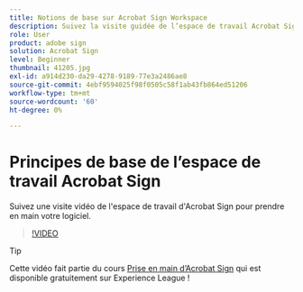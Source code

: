 ```yaml
---
title: Notions de base sur Acrobat Sign Workspace
description: Suivez la visite guidée de l’espace de travail Acrobat Sign pour prendre en main votre logiciel
role: User
product: adobe sign
solution: Acrobat Sign
level: Beginner
thumbnail: 41205.jpg
exl-id: a914d230-da29-4278-9189-77e3a2486ae8
source-git-commit: 4ebf9594025f98f0505c58f1ab43fb864ed51206
workflow-type: tm+mt
source-wordcount: '60'
ht-degree: 0%

---
```


# Principes de base de l’espace de travail Acrobat Sign

Suivez une visite vidéo de l&#39;espace de travail d&#39;Acrobat Sign pour prendre en main votre logiciel.

>[!VIDEO](https://video.tv.adobe.com/v/41205?quality=12&learn=on&hidetitle=true)

>[!TIP]
>
>Cette vidéo fait partie du cours [Prise en main d’Acrobat Sign](https://experienceleague.adobe.com/?recommended=Sign-U-1-2020.1) qui est disponible gratuitement sur Experience League !

